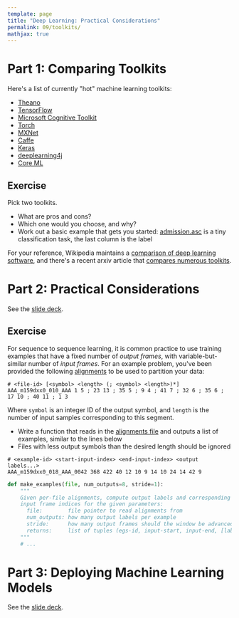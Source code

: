 ```yaml
---
template: page
title: "Deep Learning: Practical Considerations"
permalink: 09/toolkits/
mathjax: true
---
```


# Part 1: Comparing Toolkits

Here's a list of currently "hot" machine learning toolkits:

- [Theano](http://www.deeplearning.net/software/theano/)
- [TensorFlow](https://www.tensorflow.org)
- [Microsoft Cognitive Toolkit](https://docs.microsoft.com/en-us/cognitive-toolkit/)
- [Torch](http://torch.ch/)
- [MXNet](http://mxnet.incubator.apache.org/)
- [Caffe](http://caffe.berkeleyvision.org/)
- [Keras](https://keras.io)
- [deeplearning4j](https://deeplearning4j.org/)
- [Core ML](https://developer.apple.com/machine-learning/)

## Exercise

Pick two toolkits.

- What are pros and cons?
- Which one would you choose, and why?
- Work out a basic example that gets you started: [admission.asc]({{site.baseurl}}/09-toolkits/admission.asc) is a tiny classification task, the last column is the label

For your reference, Wikipedia maintains a [comparison of deep learning software](https://en.wikipedia.org/wiki/Comparison_of_deep_learning_software), and there's a recent arxiv article that [compares numerous toolkits](https://arxiv.org/pdf/1803.04818.pdf).


# Part 2: Practical Considerations

See the [slide deck]({{site.baseurl}}/09/toolkits/practical-considerations/).

## Exercise

For sequence to sequence learning, it is common practice to use training examples that have a fixed number of _output frames_, with variable-but-similar number of _input frames_.
For an example problem, you've been provided the following [alignments]({{site.baseurl}}/09-toolkits/alignments.txt) to be used to partition your data:

```
# <file-id> [<symbol> <length> (; <symbol> <length>)*]
AAA_m159dxx0_010_AAA 1 5 ; 23 13 ; 35 5 ; 9 4 ; 41 7 ; 32 6 ; 35 6 ; 17 10 ; 40 11 ; 1 3 
```

Where `symbol` is an integer ID of the output symbol, and `length` is the number of input samples corresponding to this segment.

- Write a function that reads in the [alignments file]({{site.baseurl}}/09-toolkits/alignments.txt) and outputs a list of examples, similar to the lines below
- Files with less output symbols than the desired length should be ignored

```
# <example-id> <start-input-index> <end-input-index> <output labels...>
AAA_m159dxx0_018_AAA_0042 368 422 40 12 10 9 14 10 24 14 42 9
```

```python
def make_examples(file, num_outputs=8, stride=1):
	"""
	Given per-file alignments, compute output labels and corresponding
	input frame indices for the given parameters:
	  file:        file pointer to read alignments from
	  num_outputs: how many output labels per example
	  stride:      how many output frames should the window be advanced
	  returns:     list of tuples (egs-id, input-start, input-end, [labels...])
	"""
	# ...
```


# Part 3: Deploying Machine Learning Models

See the [slide deck]({{site.baseurl}}/09/toolkits/deployment/).
